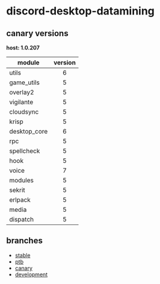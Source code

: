 # discord-desktop-datamining

## canary versions

**host: 1.0.207**

| module | version |
| ------ | :-----: |
| utils | 6 |
| game_utils | 5 |
| overlay2 | 5 |
| vigilante | 5 |
| cloudsync | 5 |
| krisp | 5 |
| desktop_core | 6 |
| rpc | 5 |
| spellcheck | 5 |
| hook | 5 |
| voice | 7 |
| modules | 5 |
| sekrit | 5 |
| erlpack | 5 |
| media | 5 |
| dispatch | 5 |

## branches

- [stable](https://github.com/OpenAsar/discord-desktop-datamining/tree/stable)
- [ptb](https://github.com/OpenAsar/discord-desktop-datamining/tree/ptb)
- [canary](https://github.com/OpenAsar/discord-desktop-datamining/tree/canary)
- [development](https://github.com/OpenAsar/discord-desktop-datamining/tree/development)